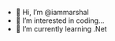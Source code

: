 - 👋 Hi, I’m @iammarshal
- 👀 I’m interested in coding...
- 🌱 I’m currently learning .Net

<!---
iammarshal/iammarshal is a ✨ special ✨ repository because its `README.md` (this file) appears on your GitHub profile.
You can click the Preview link to take a look at your changes.
--->
